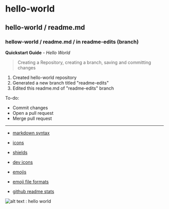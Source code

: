 # hello-world
## hello-world / readme.md
### hellow-world / readme.md / in readme-edits (branch)


**Quickstart Guide** - *Hello World*
> Creating a Repository, creating a branch, saving and committing changes
1. Created hello-world repository
2. Generated a new branch titled "readme-edits"
3. Edited this readme.md of "readme-edits" branch


To-do:
- Commit changes
- Open a pull request
- Merge pull request


---
- [markdown syntax](https://www.markdownguide.org/cheat-sheet/#basic-syntax)

- [icons](https://simpleicons.org/)
- [shields](https://shields.io/)
- [dev icons](https://github.com/devicons/devicon)

- [emojis](https://emojipedia.org/emoji/)
- [emoji file formats](https://www.fileformat.info/info/emoji/list.htm)

- [github readme stats](https://github.com/anuraghazra/github-readme-stats)

![alt text : hello world](https://lo2y.com/wp-content/uploads/2016/02/hello-world.png)
